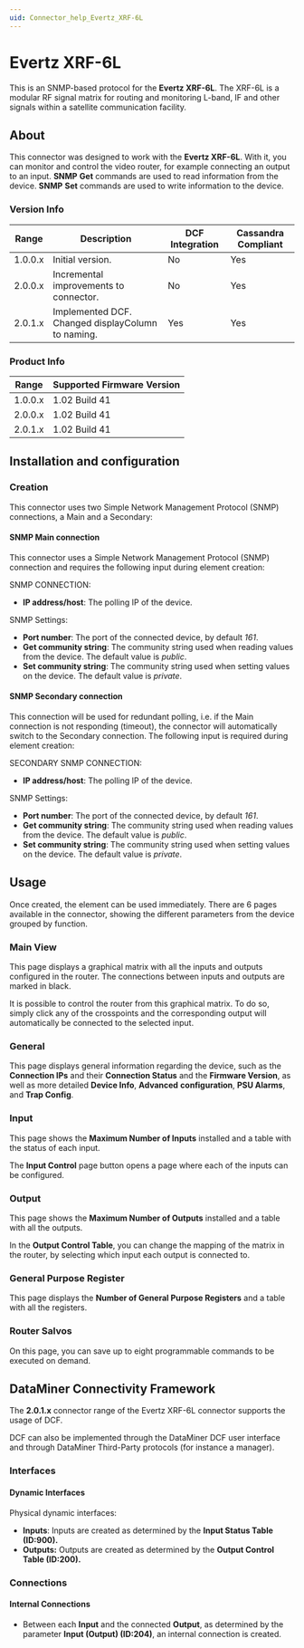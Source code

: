 ```yaml
---
uid: Connector_help_Evertz_XRF-6L
---
```


# Evertz XRF-6L

This is an SNMP-based protocol for the **Evertz XRF-6L**. The XRF-6L is a modular RF signal matrix for routing and monitoring L-band, IF and other signals within a satellite communication facility.

## About

This connector was designed to work with the **Evertz XRF-6L**. With it, you can monitor and control the video router, for example connecting an output to an input. **SNMP** **Get** commands are used to read information from the device. **SNMP** **Set** commands are used to write information to the device.

### Version Info

| Range     | Description                                       | DCF Integration     | Cassandra Compliant     |
|------------------|---------------------------------------------------|---------------------|-------------------------|
| 1.0.0.x          | Initial version.                                  | No                  | Yes                     |
| 2.0.0.x          | Incremental improvements to connector.            | No                  | Yes                     |
| 2.0.1.x          | Implemented DCF. Changed displayColumn to naming. | Yes                 | Yes                     |

### Product Info

| Range | Supported Firmware Version |
|------------------|-----------------------------|
| 1.0.0.x          | 1.02 Build 41               |
| 2.0.0.x          | 1.02 Build 41               |
| 2.0.1.x          | 1.02 Build 41               |

## Installation and configuration

### Creation

This connector uses two Simple Network Management Protocol (SNMP) connections, a Main and a Secondary:

#### SNMP Main connection

This connector uses a Simple Network Management Protocol (SNMP) connection and requires the following input during element creation:

SNMP CONNECTION:

- **IP address/host**: The polling IP of the device.

SNMP Settings:

- **Port number**: The port of the connected device, by default *161*.
- **Get community string**: The community string used when reading values from the device. The default value is *public*.
- **Set community string**: The community string used when setting values on the device. The default value is *private*.

#### SNMP Secondary connection

This connection will be used for redundant polling, i.e. if the Main connection is not responding (timeout), the connector will automatically switch to the Secondary connection. The following input is required during element creation:

SECONDARY SNMP CONNECTION:

- **IP address/host**: The polling IP of the device.

SNMP Settings:

- **Port number**: The port of the connected device, by default *161*.
- **Get community string**: The community string used when reading values from the device. The default value is *public*.
- **Set community string**: The community string used when setting values on the device. The default value is *private*.

## Usage

Once created, the element can be used immediately. There are 6 pages available in the connector, showing the different parameters from the device grouped by function.

### Main View

This page displays a graphical matrix with all the inputs and outputs configured in the router. The connections between inputs and outputs are marked in black.

It is possible to control the router from this graphical matrix. To do so, simply click any of the crosspoints and the corresponding output will automatically be connected to the selected input.

### General

This page displays general information regarding the device, such as the **Connection IPs** and their **Connection Status** and the **Firmware Version**, as well as more detailed **Device Info**, **Advanced** **configuration**, **PSU Alarms**, and **Trap Config**.

### Input

This page shows the **Maximum Number of Inputs** installed and a table with the status of each input.

The **Input Control** page button opens a page where each of the inputs can be configured.

### Output

This page shows the **Maximum Number of Outputs** installed and a table with all the outputs.

In the **Output Control Table**, you can change the mapping of the matrix in the router, by selecting which input each output is connected to.

### General Purpose Register

This page displays the **Number of General Purpose Registers** and a table with all the registers.

### Router Salvos

On this page, you can save up to eight programmable commands to be executed on demand.

## DataMiner Connectivity Framework

The **2.0.1.x** connector range of the Evertz XRF-6L connector supports the usage of DCF.

DCF can also be implemented through the DataMiner DCF user interface and through DataMiner Third-Party protocols (for instance a manager).

### Interfaces

#### Dynamic Interfaces

Physical dynamic interfaces:

- **Inputs**: Inputs are created as determined by the **Input Status Table (ID:900).**
- **Outputs:** Outputs are created as determined by the **Output Control Table (ID:200).**

### Connections

#### Internal Connections

- Between each **Input** and the connected **Output**, as determined by the parameter **Input (Output) (ID:204)**, an internal connection is created.
